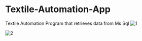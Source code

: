 # Textile-Automation-App
Textile Automation Program that retrieves data from Ms Sql
![1](https://github.com/sahinkaraoglu/Textile-Automation-App/assets/76259114/21dce37f-0638-4685-b754-8f5106007927)


![2](https://github.com/sahinkaraoglu/Textile-Automation-App/assets/76259114/ecab9f4c-1c7a-426e-8e46-dd5d7f4eb649)
